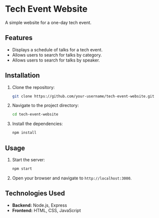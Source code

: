 # Tech Event Website

A simple website for a one-day tech event.

## Features

*   Displays a schedule of talks for a tech event.
*   Allows users to search for talks by category.
*   Allows users to search for talks by speaker.

## Installation

1.  Clone the repository:
    ```bash
    git clone https://github.com/your-username/tech-event-website.git
    ```
2.  Navigate to the project directory:
    ```bash
    cd tech-event-website
    ```
3.  Install the dependencies:
    ```bash
    npm install
    ```

## Usage

1.  Start the server:
    ```bash
    npm start
    ```
2.  Open your browser and navigate to `http://localhost:3000`.

## Technologies Used

*   **Backend:** Node.js, Express
*   **Frontend:** HTML, CSS, JavaScript
